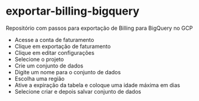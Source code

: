 # exportar-billing-bigquery
Repositório com passos para exportação de Billing para BigQuery no GCP

- Acesse a conta de faturamento
- Clique em exportação de faturamento
- Clique em editar configurações
- Selecione o projeto
- Crie um conjunto de dados
- Digite um nome para o conjunto de dados
- Escolha uma região
- Ative a expiração da tabela e coloque uma idade máxima em dias
- Selecione criar e depois salvar conjunto de dados
